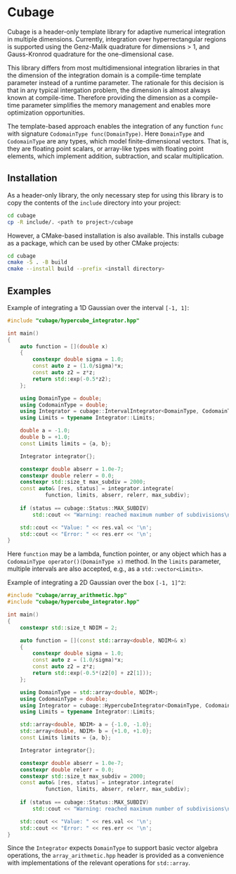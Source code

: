 # Cubage

Cubage is a header-only template library for adaptive numerical integration in multiple dimensions. Currently, integration over hyperrectangular regions is supported using the Genz-Malik quadrature for dimensions > 1, and Gauss-Kronrod quadrature for the one-dimensional case.

This library differs from most multidimensional integration libraries in that the dimension of the integration domain is a compile-time template parameter instead of a runtime parameter. The rationale for this decision is that in any typical intergation problem, the dimension is almost always known at compile-time. Therefore providing the dimension as a compile-time parameter simplifies the memory management and enables more optimization opportunities.

The template-based approach enables the integration of any function `func` with signature `CodomainType func(DomainType)`. Here `DomainType` and `CodomainType` are any types, which model finite-dimensional vectors. That is, they are floating point scalars, or array-like types with floating point elements, which implement addition, subtraction, and scalar multiplication.

## Installation

As a header-only library, the only necessary step for using this library is to copy the contents of the `include` directory into your project:
```bash
cd cubage
cp -R include/. <path to project>/cubage
```
However, a CMake-based installation is also available. This installs cubage as a package, which can be used by other CMake projects:
```bash
cd cubage
cmake -S . -B build
cmake --install build --prefix <install directory>
```

## Examples

Example of integrating a 1D Gaussian over the interval `[-1, 1]`:
```cpp
#include "cubage/hypercube_integrator.hpp"

int main()
{
    auto function = [](double x)
    {
        constexpr double sigma = 1.0;
        const auto z = (1.0/sigma)*x;
        const auto z2 = z*z;
        return std::exp(-0.5*z2);
    };

    using DomainType = double;
    using CodomainType = double;
    using Integrator = cubage::IntervalIntegrator<DomainType, CodomainType>;
    using Limits = typename Integrator::Limits;

    double a = -1.0;
    double b = +1.0;
    const Limits limits = {a, b};

    Integrator integrator{};

    constexpr double abserr = 1.0e-7;
    constexpr double relerr = 0.0;
    constexpr std::size_t max_subdiv = 2000;
    const auto& [res, status] = integrator.integrate(
            function, limits, abserr, relerr, max_subdiv);
    
    if (status == cubage::Status::MAX_SUBDIV)
        std::cout << "Warning: reached maximum number of subdivisions\n";

    std::cout << "Value: " << res.val << '\n';
    std::cout << "Error: " << res.err << '\n';
}
```
Here `function` may be a lambda, function pointer, or any object which has a `CodomainType operator()(DomainType x)` method. In the `limits` parameter, multiple intervals are also accepted, e.g., as a `std::vector<Limits>`.

Example of integrating a 2D Gaussian over the box `[-1, 1]^2`:
```cpp
#include "cubage/array_arithmetic.hpp"
#include "cubage/hypercube_integrator.hpp"

int main()
{
    constexpr std::size_t NDIM = 2;

    auto function = [](const std::array<double, NDIM>& x)
    {
        constexpr double sigma = 1.0;
        const auto z = (1.0/sigma)*x;
        const auto z2 = z*z;
        return std::exp(-0.5*(z2[0] + z2[1]));
    };

    using DomainType = std::array<double, NDIM>;
    using CodomainType = double;
    using Integrator = cubage::HypercubeIntegrator<DomainType, CodomainType>;
    using Limits = typename Integrator::Limits;

    std::array<double, NDIM> a = {-1.0, -1.0};
    std::array<double, NDIM> b = {+1.0, +1.0};
    const Limits limits = {a, b};

    Integrator integrator{};

    constexpr double abserr = 1.0e-7;
    constexpr double relerr = 0.0;
    constexpr std::size_t max_subdiv = 2000;
    const auto& [res, status] = integrator.integrate(
            function, limits, abserr, relerr, max_subdiv);
    
    if (status == cubage::Status::MAX_SUBDIV)
        std::cout << "Warning: reached maximum number of subdivisions\n";

    std::cout << "Value: " << res.val << '\n';
    std::cout << "Error: " << res.err << '\n';
}
```
Since the `Integrator` expects `DomainType` to support basic vector algebra operations, the `array_arithmetic.hpp` header is provided as a convenience with implementations of the relevant operations for `std::array`.


